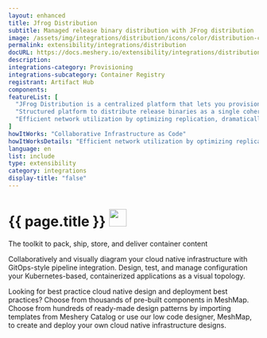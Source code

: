 ```yaml
---
layout: enhanced
title: Jfrog Distribution
subtitle: Managed release binary distribution with JFrog distribution
image: /assets/img/integrations/distribution/icons/color/distribution-color.svg
permalink: extensibility/integrations/distribution
docURL: https://docs.meshery.io/extensibility/integrations/distribution
description: 
integrations-category: Provisioning
integrations-subcategory: Container Registry
registrant: Artifact Hub
components: 
featureList: [
  "JFrog Distribution is a centralized platform that lets you provision software release distribution",
  "Structured platform to distribute release binaries as a single coherent release bundle.",
  "Efficient network utilization by optimizing replication, dramatically reducing network load and release bundle synchronization time from source Artifactory to target instance or Edge node."
]
howItWorks: "Collaborative Infrastructure as Code"
howItWorksDetails: "Efficient network utilization by optimizing replication, dramatically reducing network load and release bundle synchronization time from source Artifactory to target instance or Edge node."
language: en
list: include
type: extensibility
category: integrations
display-title: "false"
---
```

<h1>{{ page.title }} <img src="{{ page.image }}" style="width: 35px; height: 35px;" /></h1>

<p>
The toolkit to pack, ship, store, and deliver container content
</p>
<p>
    Collaboratively and visually diagram your cloud native infrastructure with GitOps-style pipeline integration. Design, test, and manage configuration your Kubernetes-based, containerized applications as a visual topology.
</p>
<p>
    Looking for best practice cloud native design and deployment best practices? Choose from thousands of pre-built components in MeshMap. Choose from hundreds of ready-made design patterns by importing templates from Meshery Catalog or use our low code designer, MeshMap, to create and deploy your own cloud native infrastructure designs.
</p>
